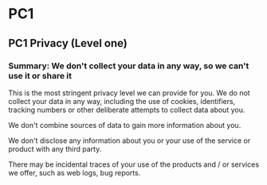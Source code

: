 # PC1

## PC1 Privacy (Level one)

### Summary: We don't collect your data in any way, so we can't use it or share it

This is the most stringent privacy level we can provide for you. We do not collect your data in any way, including the use of cookies, identifiers, tracking numbers or other deliberate attempts to collect data about you.

We don't combine sources of data to gain more information about you.

We don't disclose any information about you or your use of the service or product with any third party.

There may be incidental traces of your use of the products and / or services we offer, such as web logs, bug reports. 

